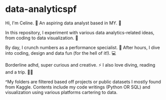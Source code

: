 # data-analyticspf
Hi, I'm Celine. 👋 An aspiring data analyst based in MY. 💪

In this repository, I experiment with various data analytics-related ideas, from coding to data visualization. 🧪

By day, I crunch numbers as a performance specialist. 🔎 After hours, I dive into coding, design and data fun (for the hell of it!). 💻

Borderline adhd, super curious and creative. ⚡ I also love diving, reading and a trip. 🚀✨

^My folders are filtered based off projects or public datasets I mostly found from Kaggle.
Contents include my code writings (Python OR SQL) and visualization using various platforms cartering to data. 
